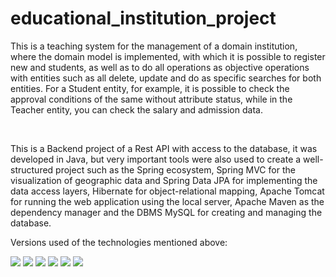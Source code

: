 # educational_institution_project
 

<p>This is a teaching system for the management of a domain institution, where the domain model is implemented, with which it is possible to register new and students, as well as to do all operations as objective operations with entities such as all delete, update and do as specific searches for both entities. For a Student entity, for example, it is possible to check the approval conditions of the same without attribute status, while in the Teacher entity, you can check the salary and admission data.</p>

<br/>

<p>
This is a Backend project of a Rest API with access to the database, it was developed in Java, but very important tools were also used to create a well-structured project such as the Spring ecosystem, Spring MVC for the visualization of geographic data and Spring Data JPA for implementing the data access layers, Hibernate for object-relational mapping, Apache Tomcat for running the web application using the local server, Apache Maven as the dependency manager and the DBMS MySQL for creating and managing the database.</p>
<p>Versions used of the technologies mentioned above:</p>

<img src="https://img.shields.io/badge/Java-v17-red"/>
<img src="https://img.shields.io/badge/Spring%20Boot-v2.7.2-green"/>
<img src="https://img.shields.io/badge/Hibernate-v6.1-yellowgreen"/>
<img src="https://img.shields.io/badge/Tomcat-v9.0.34-yellowgreen"/>
<img src="https://img.shields.io/badge/Maven-v2.8.6-orange"/>
<img src="https://img.shields.io/badge/MySQL-v8.0.21-blue"/>


